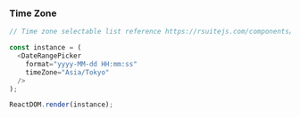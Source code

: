 ### Time Zone

<!--start-code-->

```js
// Time zone selectable list reference https://rsuitejs.com/components/date-picker#Time%20Zone%20List

const instance = (
  <DateRangePicker
    format="yyyy-MM-dd HH:mm:ss"
    timeZone="Asia/Tokyo"
  />
);

ReactDOM.render(instance);
```

<!--end-code-->
